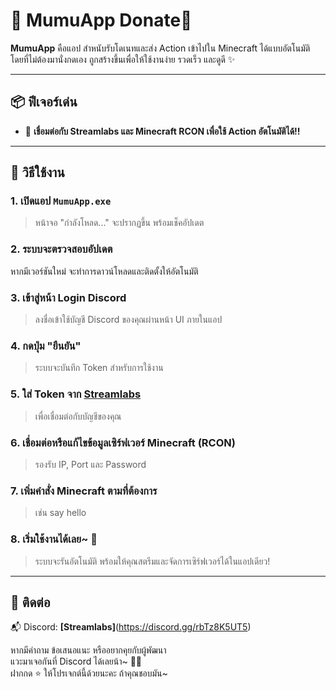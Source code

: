 # 🌟 MumuApp Donate🌟

**MumuApp** คือแอป สำหนับรับโดเนทและส่ง Action เข้าไปใน Minecraft ได้แบบอัตโนมัติ โดยที่ไม่ต้องมานั่งกดเอง ถูกสร้างขึ้นเพื่อให้ใช้งานง่าย รวดเร็ว และดูดี ✨

---

## 📦 ฟีเจอร์เด่น
- 🔄 **เชื่อมต่อกับ Streamlabs และ Minecraft RCON เพื่อใช้ Action อัตโนมัติได้!!**

---

## 🚀 วิธีใช้งาน

### 1. เปิดแอป `MumuApp.exe`
> หน้าจอ "กำลังโหลด..." จะปรากฏขึ้น พร้อมเช็คอัปเดต

### 2. ระบบจะตรวจสอบอัปเดต 
หากมีเวอร์ชันใหม่ จะทำการดาวน์โหลดและติดตั้งให้อัตโนมัติ

### 3. เข้าสู่หน้า Login Discord  
> ลงชื่อเข้าใช้บัญชี Discord ของคุณผ่านหน้า UI ภายในแอป

### 4. กดปุ่ม "ยืนยัน"
> ระบบจะบันทึก Token สำหรับการใช้งาน

### 5. ใส่ Token จาก [Streamlabs](https://streamlabs.com/dashboard#/settings/api-settings)  
> เพื่อเชื่อมต่อกับบัญชีของคุณ

### 6. เชื่อมต่อหรือแก้ไขข้อมูลเซิร์ฟเวอร์ Minecraft (RCON)
> รองรับ IP, Port และ Password

### 7. เพิ่มคำสั่ง Minecraft ตามที่ต้องการ
> เช่น say hello

### 8. เริ่มใช้งานได้เลย~ 🎉  
> ระบบจะรันอัตโนมัติ พร้อมให้คุณสตรีมและจัดการเซิร์ฟเวอร์ได้ในแอปเดียว!

---
## 💬 ติดต่อ
📬 Discord: **[Streamlabs]**(https://discord.gg/rbTz8K5UT5)

หากมีคำถาม ข้อเสนอแนะ หรืออยากคุยกับผู้พัฒนา  
แวะมาเจอกันที่ Discord ได้เลยน้า~ 🍰✨  
ฝากกด ⭐️ ให้โปรเจกต์นี้ด้วยนะคะ ถ้าคุณชอบมัน~
